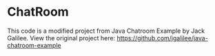# ChatRoom

This code is a modified project from Java Chatroom Example by Jack Galilee.  View the original project here: https://github.com/jgalilee/java-chatroom-example

